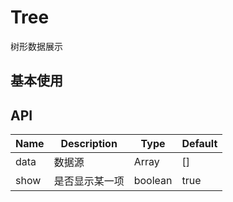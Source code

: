 # Tree

树形数据展示

## 基本使用

<preview path="../../examples/tree/basic.vue" title="基础使用" description=""></preview>

## API

| Name | Description    | Type    | Default |
| ---- | -------------- | ------- | ------- |
| data | 数据源         | Array   | []      |
| show | 是否显示某一项 | boolean | true    |
